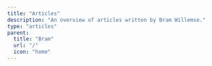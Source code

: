 ```yaml
---
title: "Articles"
description: "An overview of articles written by Bram Willemse."
type: "articles"
parent:
  title: "Bram"
  url: "/"
  icon: "home"
---
```

